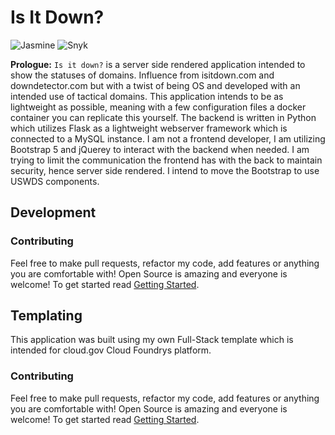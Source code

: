 # Is It Down?
![Jasmine](https://img.shields.io/badge/Snyk-%23563D7C.svg?&logo=snyk&logoColor=white)
![Snyk](https://snyk.io/test/github/elisoncrum/is-it-down/badge.svg)

**Prologue:** `Is it down?` is a server side rendered application intended to show the statuses of domains. Influence from isitdown.com and downdetector.com but with a twist of being OS and developed with an intended use of tactical domains. This application intends to be as lightweight as possible, meaning with a few configuration files a docker container you can replicate this yourself. The backend is written in Python which utilizes Flask as a lightweight webserver framework which is connected to a MySQL instance. I am not a frontend developer, I am utilizing Bootstrap 5 and jQuerey to interact with the backend when needed. I am trying to limit the communication the frontend has with the back to maintain security, hence server side rendered. I intend to move the Bootstrap to use USWDS components.

## Development

### Contributing
Feel free to make pull requests, refactor my code, add features or anything you are comfortable with! Open Source is amazing and everyone is welcome! To get started read [Getting Started](docs/getting-started.md).

## Templating
This application was built using my own Full-Stack template which is intended for cloud.gov Cloud Foundrys platform.

### Contributing
Feel free to make pull requests, refactor my code, add features or anything you are comfortable with! Open Source is amazing and everyone is welcome! To get started read [Getting Started](docs/getting-started.md).
